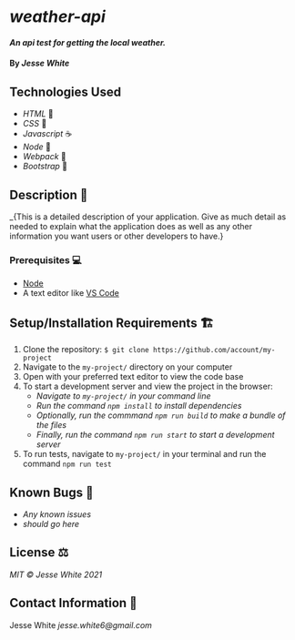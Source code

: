 # _weather-api_
#### _An api test for getting the local weather._
#### By _Jesse White_
## Technologies Used
* _HTML_ 📝
* _CSS_ 🎨
* _Javascript_ ☕
* _Node_ 🧭
* _Webpack_ 💾
* _Bootstrap_ 🥾
## Description 📜
_{This is a detailed description of your application. Give as much detail as needed to explain what the application does as well as any other information you want users or other developers to have.}
### Prerequisites 💻
* [Node](https://nodejs.org/en/)
* A text editor like [VS Code](https://code.visualstudio.com/)
## Setup/Installation Requirements 🏗
1. Clone the repository: `$ git clone https://github.com/account/my-project`
2. Navigate to the `my-project/` directory on your computer
3. Open with your preferred text editor to view the code base
4. To start a development server and view the project in the browser:
    * _Navigate to `my-project/` in your command line_
    * _Run the command `npm install` to install dependencies_
    * _Optionally, run the commmand `npm run build` to make a bundle of the files_
    * _Finally, run the command `npm run start` to start a development server_
5. To run tests, navigate to `my-project/` in your terminal and run the command `npm run test`
## Known Bugs 🐛
* _Any known issues_
* _should go here_
## License ⚖
_MIT © Jesse White 2021_
## Contact Information 🤳
Jesse White _jesse.white6@gmail.com_